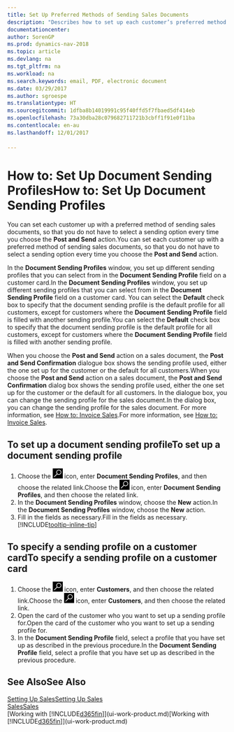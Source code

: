 ```yaml
---
title: Set Up Preferred Methods of Sending Sales Documents
description: "Describes how to set up each customer’s preferred method of sending sales documents, for example, email, PDF, electronic document, and so on."
documentationcenter: 
author: SorenGP
ms.prod: dynamics-nav-2018
ms.topic: article
ms.devlang: na
ms.tgt_pltfrm: na
ms.workload: na
ms.search.keywords: email, PDF, electronic document
ms.date: 03/29/2017
ms.author: sgroespe
ms.translationtype: HT
ms.sourcegitcommit: 1dfba8b14019991c95f40ffd5f7fbaed5df414eb
ms.openlocfilehash: 73a30dba28c079682711721b3cbff1f91e0f11ba
ms.contentlocale: en-au
ms.lasthandoff: 12/01/2017

---
```

# <a name="how-to-set-up-document-sending-profiles"></a><span data-ttu-id="98509-103">How to: Set Up Document Sending Profiles</span><span class="sxs-lookup"><span data-stu-id="98509-103">How to: Set Up Document Sending Profiles</span></span>
<span data-ttu-id="98509-104">You can set each customer up with a preferred method of sending sales documents, so that you do not have to select a sending option every time you choose the **Post and Send** action.</span><span class="sxs-lookup"><span data-stu-id="98509-104">You can set each customer up with a preferred method of sending sales documents, so that you do not have to select a sending option every time you choose the **Post and Send** action.</span></span>

<span data-ttu-id="98509-105">In the **Document Sending Profiles** window, you set up different sending profiles that you can select from in the **Document Sending Profile** field on a customer card.</span><span class="sxs-lookup"><span data-stu-id="98509-105">In the **Document Sending Profiles** window, you set up different sending profiles that you can select from in the **Document Sending Profile** field on a customer card.</span></span> <span data-ttu-id="98509-106">You can select the **Default** check box to specify that the document sending profile is the default profile for all customers, except for customers where the **Document Sending Profile** field is filled with another sending profile.</span><span class="sxs-lookup"><span data-stu-id="98509-106">You can select the **Default** check box to specify that the document sending profile is the default profile for all customers, except for customers where the **Document Sending Profile** field is filled with another sending profile.</span></span>

<span data-ttu-id="98509-107">When you choose the **Post and Send** action on a sales document, the **Post and Send Confirmation** dialogue box shows the sending profile used, either the one set up for the customer or the default for all customers.</span><span class="sxs-lookup"><span data-stu-id="98509-107">When you choose the **Post and Send** action on a sales document, the **Post and Send Confirmation** dialog box shows the sending profile used, either the one set up for the customer or the default for all customers.</span></span> <span data-ttu-id="98509-108">In the dialogue box, you can change the sending profile for the sales document.</span><span class="sxs-lookup"><span data-stu-id="98509-108">In the dialog box, you can change the sending profile for the sales document.</span></span> <span data-ttu-id="98509-109">For more information, see [How to: Invoice Sales](sales-how-invoice-sales.md).</span><span class="sxs-lookup"><span data-stu-id="98509-109">For more information, see [How to: Invoice Sales](sales-how-invoice-sales.md).</span></span>

## <a name="to-set-up-a-document-sending-profile"></a><span data-ttu-id="98509-110">To set up a document sending profile</span><span class="sxs-lookup"><span data-stu-id="98509-110">To set up a document sending profile</span></span>
1. <span data-ttu-id="98509-111">Choose the ![Search for Page or Report](media/ui-search/search_small.png "Search for Page or Report icon") icon, enter **Document Sending Profiles**, and then choose the related link.</span><span class="sxs-lookup"><span data-stu-id="98509-111">Choose the ![Search for Page or Report](media/ui-search/search_small.png "Search for Page or Report icon") icon, enter **Document Sending Profiles**, and then choose the related link.</span></span>
2. <span data-ttu-id="98509-112">In the **Document Sending Profiles** window, choose the **New** action.</span><span class="sxs-lookup"><span data-stu-id="98509-112">In the **Document Sending Profiles** window, choose the **New** action.</span></span>
3. <span data-ttu-id="98509-113">Fill in the fields as necessary.</span><span class="sxs-lookup"><span data-stu-id="98509-113">Fill in the fields as necessary.</span></span> [!INCLUDE[tooltip-inline-tip](includes/tooltip-inline-tip_md.md)]

## <a name="to-specify-a-sending-profile-on-a-customer-card"></a><span data-ttu-id="98509-114">To specify a sending profile on a customer card</span><span class="sxs-lookup"><span data-stu-id="98509-114">To specify a sending profile on a customer card</span></span>
1. <span data-ttu-id="98509-115">Choose the ![Search for Page or Report](media/ui-search/search_small.png "Search for Page or Report icon") icon, enter **Customers**, and then choose the related link.</span><span class="sxs-lookup"><span data-stu-id="98509-115">Choose the ![Search for Page or Report](media/ui-search/search_small.png "Search for Page or Report icon") icon, enter **Customers**, and then choose the related link.</span></span>
2. <span data-ttu-id="98509-116">Open the card of the customer who you want to set up a sending profile for.</span><span class="sxs-lookup"><span data-stu-id="98509-116">Open the card of the customer who you want to set up a sending profile for.</span></span>
3. <span data-ttu-id="98509-117">In the **Document Sending Profile** field, select a profile that you have set up as described in the previous procedure.</span><span class="sxs-lookup"><span data-stu-id="98509-117">In the **Document Sending Profile** field, select a profile that you have set up as described in the previous procedure.</span></span>

## <a name="see-also"></a><span data-ttu-id="98509-118">See Also</span><span class="sxs-lookup"><span data-stu-id="98509-118">See Also</span></span>
[<span data-ttu-id="98509-119">Setting Up Sales</span><span class="sxs-lookup"><span data-stu-id="98509-119">Setting Up Sales</span></span>](sales-setup-sales.md)  
[<span data-ttu-id="98509-120">Sales</span><span class="sxs-lookup"><span data-stu-id="98509-120">Sales</span></span>](sales-manage-sales.md)  
<span data-ttu-id="98509-121">[Working with [!INCLUDE[d365fin](includes/d365fin_md.md)]](ui-work-product.md)</span><span class="sxs-lookup"><span data-stu-id="98509-121">[Working with [!INCLUDE[d365fin](includes/d365fin_md.md)]](ui-work-product.md)</span></span>

